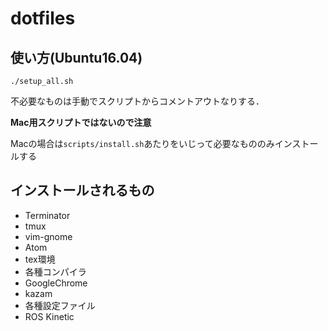# dotfiles
## 使い方(Ubuntu16.04)

```
./setup_all.sh
```
不必要なものは手動でスクリプトからコメントアウトなりする．

**Mac用スクリプトではないので注意**

Macの場合は`scripts/install.sh`あたりをいじって必要なもののみインストールする
## インストールされるもの
- Terminator
- tmux
- vim-gnome
- Atom
- tex環境
- 各種コンパイラ
- GoogleChrome
- kazam
- 各種設定ファイル
- ROS Kinetic


